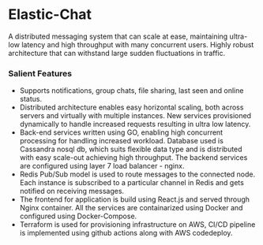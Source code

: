 # Elastic-Chat

A distributed messaging system that can scale at ease, maintaining ultra-low latency and high throughput with many concurrent users. Highly robust architecture that can withstand large sudden fluctuations in traffic.

### Salient Features

- Supports notifications, group chats, file sharing, last seen and online status.
- Distributed architecture enables easy horizontal scaling, both across servers and virtually with multiple instances. New services provisioned dynamically to handle increased requests resulting in ultra low latency.
- Back-end services written using GO, enabling high concurrent processing for handling increased workload. Database used is Cassandra nosql db, which suits flexible data type and is distributed with easy scale-out achieving high throughput. The backend services are configured using layer 7 load balancer - nginx.
- Redis Pub/Sub model is used to route messages to the connected node.  Each instance is subscribed to a particular channel in Redis and gets notified on receiving messages.
- The frontend for application is build using React.js and served through Nginx container. All the services are containarized using Docker and configured using Docker-Compose.
- Terraform is used for provisioning infrastructure on AWS, CI/CD pipeline is implemented using github actions along with AWS codedeploy.
